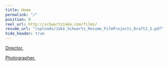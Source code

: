 ```yaml
---
title: Home
permalink: "/"
position: 0
reel_url: http://schwartzjake.com/films/
resume_url: "/uploads/Jake_Schwartz_Resume_FilmProjects_Draft2_2.pdf"
hide_header: true
---
```


[Director.](http://schwartzjake.com/films/)

[Photographer.](http://schwartzjake.com/photography/)